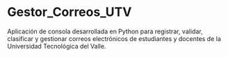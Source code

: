 # Gestor_Correos_UTV
Aplicación de consola desarrollada en Python para registrar, validar, clasificar y gestionar correos electrónicos de estudiantes y docentes de la Universidad Tecnológica del Valle.
